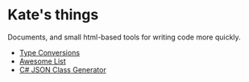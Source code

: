 # Kate's things
Documents, and small html-based tools for writing code more quickly.
- [Type Conversions](Type%20Conversions)
- [Awesome List](Awesome)
- [C# JSON Class Generator](typegen.html)